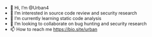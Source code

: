 - 👋 Hi, I’m @Urban4
- 👀 I’m interested in source code review and security research
- 🌱 I’m currently learning static code analysis
- 💞️ I’m looking to collaborate on bug hunting and security research
- 📫 How to reach me https://bio.site/urban


